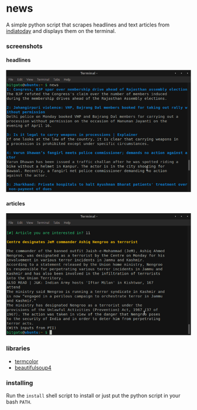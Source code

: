 # news
A simple python script that scrapes headlines and text articles from
[indiatoday](https://www.indiatoday.in/) and displays them on the terminal.

### screenshots
#### headlines
![Headlines](/screenshots/headlines.png)

#### articles
![Article](/screenshots/article.png)

### libraries
* [termcolor](https://pypi.org/project/termcolor/)
* [beautifulsoup4](https://pypi.org/project/beautifulsoup4/)

### installing
Run the `install` shell script to install or just put the python script in
your bash `PATH`.
